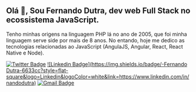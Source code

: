 ## Olá 👋, Sou Fernando Dutra, dev web Full Stack no ecossistema JavaScript.

Tenho minhas origens na linguagem PHP lá no ano de 2005, que foi minha linguagem serve side por mais de 8 anos. No entando, hoje me dedico as tecnologias relacionadas ao JavaScript (AngulaJS, Angular, React, React Native e Node).

[![Twitter Badge](https://img.shields.io/badge/-@nandodutra-6633cc?style=flat-square&labelColor=6633cc&logo=twitter&logoColor=white&link=https://twitter.com/nandodutra)](https://twitter.com/nandodutra) 
[![Linkedin Badge](https://img.shields.io/badge/-Fernando Dutra-6633cc?style=flat-square&logo=Linkedin&logoColor=white&link=https://www.linkedin.com/in/nandodutra)](https://www.linkedin.com/in/nandodutra) 
[![Gmail Badge](https://img.shields.io/badge/-fernandodutraneres@gmail.com-6633cc?style=flat-square&logo=Gmail&logoColor=white&link=mailto:fernandodutraneres@gmail.com)](mailto:fernandodutraneres@gmail.com)
